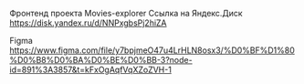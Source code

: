 Фронтенд проекта Movies-explorer
Ссылка на Яндекс.Диск
https://disk.yandex.ru/d/NNPxgbsPj2hiZA

Figma
https://www.figma.com/file/y7bpjmeO47u4LrHLN8osx3/%D0%BF%D1%80%D0%B8%D0%BA%D0%BE%D0%BB-3?node-id=891%3A3857&t=kFxOgAqfVqXZoZVH-1
 